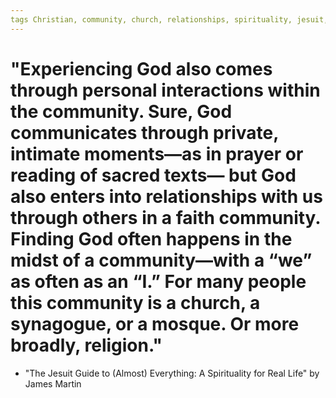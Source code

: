 ```yaml
---
tags Christian, community, church, relationships, spirituality, jesuit, St. Ignatius Loyola
---
```

# "Experiencing God also comes through personal interactions within the community. Sure, God communicates through private, intimate moments—as in prayer or reading of sacred texts— but God also enters into relationships with us through others in a faith community. Finding God often happens in the midst of a community—with a “we” as often as an “I.” For many people this community is a church, a synagogue, or a mosque. Or more broadly, religion."

- "The Jesuit Guide to (Almost) Everything: A Spirituality for Real Life" by James Martin 
